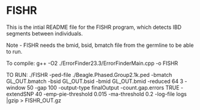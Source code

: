 # FISHR

This is the intial README file for the FISHR program, which detects IBD segments between individuals. 

Note - FISHR needs the bmid, bsid, bmatch file from the germline to be able to run. 

To compile:
g++ -O2 ./ErrorFinder23.3/ErrorFinderMain.cpp -o FISHR

TO RUN:
./FISHR -ped-file ./Beagle.Phased.Group2.1k.ped  -bmatch GL_OUT.bmatch -bsid GL_OUT.bsid -bmid GL_OUT.bmid  -reduced 64  3 -window 50 -gap 100 -output-type finalOutput -count.gap.errors TRUE -extendSNP 40  -emp-pie-threshold 0.015  -ma-threshold 0.2  -log-file logs |gzip > FISHR_OUT.gz
